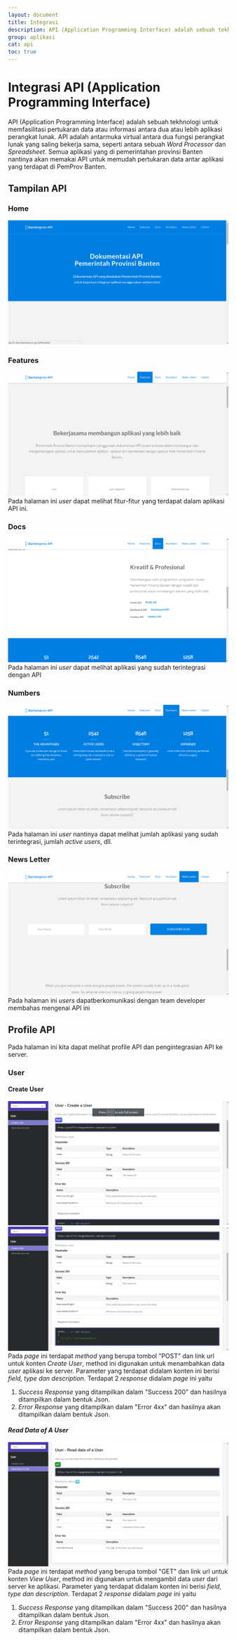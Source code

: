 ```yaml
---
layout: document
title: Integrasi
description: API (Application Programming Interface) adalah sebuah tekhnologi untuk memfasilitasi pertukaran data atau informasi antara dua atau lebih aplikasi perangkat lunak.
group: aplikasi
cat: api
toc: true
---
```


# Integrasi API (Application Programming Interface)

API (Application Programming Interface) adalah sebuah tekhnologi untuk memfasilitasi pertukaran data atau informasi antara dua atau lebih aplikasi perangkat lunak. API adalah antarmuka virtual antara dua fungsi perangkat lunak yang saling bekerja sama, seperti antara sebuah *Word Processor* dan *Spreadsheet*.
Semua aplikasi yang di pemerintahan provinsi Banten nantinya akan memakai API untuk memudah pertukaran data antar aplikasi yang terdapat di PemProv Banten.

## Tampilan API
### Home
[![Tampilan Home API](/document/aplikasi/api/images/integrasi/api-home.png)](/document/aplikasi/api/images/integrasi/api-home.png)

### Features
[![Tampilan Features API](/document/aplikasi/api/images/integrasi/api-features.png)](/document/aplikasi/api/images/integrasi/api-features.png)
Pada halaman ini *user* dapat melihat fitur-fitur yang terdapat dalam aplikasi API ini.

### Docs
[![Tampilan Docs API](/document/aplikasi/api/images/integrasi/api-docs.png)](/document/aplikasi/api/images/integrasi/api-docs.png)
Pada halaman ini *user* dapat melihat aplikasi yang sudah terintegrasi dengan API

### Numbers
[![Tampilan Numbers API](/document/aplikasi/api/images/integrasi/api-numbers.png)](/document/aplikasi/api/images/integrasi/api-numbers.png)
Pada halaman ini *user* nantinya dapat melihat jumlah aplikasi yang sudah terintegrasi, jumlah *active users*, dll.

### News Letter
[![Tampilan News Letter API](/document/aplikasi/api/images/integrasi/api-news-letter.png)](/document/aplikasi/api/images/integrasi/api-news-letter.png)
Pada halaman ini *users* dapatberkomunikasi dengan team developer membahas mengenai API ini

## Profile API
Pada halaman ini kita dapat melihat profile API dan pengintegrasian API ke server.

### User
#### Create User
[![Create User](/document/aplikasi/api/images/integrasi/api-create-user-post1.png)](/document/aplikasi/api/images/integrasi/api-create-user-post1.png)
[![Create User](/document/aplikasi/api/images/integrasi/api-create-user-post2.png)](/document/aplikasi/api/images/integrasi/api-create-user-post2.png)
Pada *page* ini terdapat *method* yang berupa tombol "POST" dan link url untuk konten *Create User*, method ini digunakan untuk menambahkan data *user* aplikasi ke server. Parameter yang terdapat didalam konten ini berisi *field, type dan description*. Terdapat 2 *response* didalam *page* ini yaitu
1. *Success Response* yang ditampilkan dalam "Success 200" dan hasilnya ditampilkan dalam bentuk Json.
2. *Error Response* yang ditampilkan dalam "Error 4xx" dan hasilnya akan ditampilkan dalam bentuk Json.

#### *Read Data of A User*
[![Read Data of A User](/document/aplikasi/api/images/integrasi/api-read-data-user.png)](/document/aplikasi/api/images/integrasi/api-read-data-user.png)
Pada *page* ini terdapat *method* yang berupa tombol "GET" dan link url untuk konten *View User*, method ini digunakan untuk mengambil data *user* dari server ke aplikasi. Parameter yang terdapat didalam konten ini berisi *field, type dan description*. Terdapat 2 *response* didalam *page* ini yaitu
1. *Success Response* yang ditampilkan dalam "Success 200" dan hasilnya ditampilkan dalam bentuk Json.
2. *Error Response* yang ditampilkan dalam "Error 4xx" dan hasilnya akan ditampilkan dalam bentuk Json.